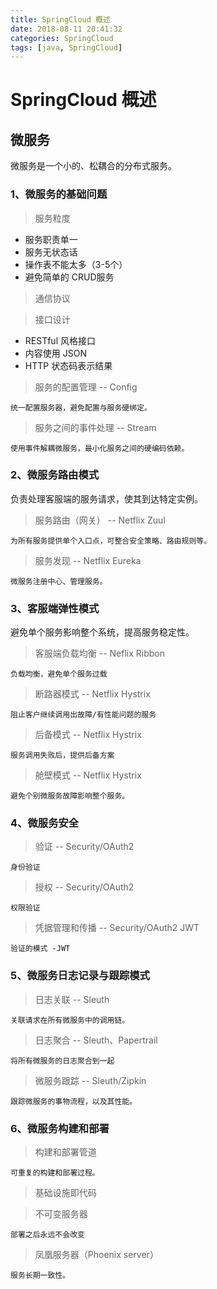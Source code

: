 ```yaml
---
title: SpringCloud 概述
date: 2018-08-11 20:41:32
categories: SpringCloud
tags: [java, SpringCloud]
---
```


# SpringCloud 概述


## 微服务

微服务是一个小的、松耦合的分布式服务。

### 1、微服务的基础问题

> 服务粒度

* 服务职责单一
* 服务无状态话
* 操作表不能太多（3-5个）
* 避免简单的 CRUD服务

> 通信协议

> 接口设计

* RESTful 风格接口
* 内容使用 JSON
* HTTP 状态码表示结果

> 服务的配置管理 -- Config

	统一配置服务器，避免配置与服务硬绑定。

> 服务之间的事件处理 -- Stream

	使用事件解耦微服务，最小化服务之间的硬编码依赖。

### 2、微服务路由模式

负责处理客服端的服务请求，使其到达特定实例。

> 服务路由（网关） -- Netflix Zuul

	为所有服务提供单个入口点，可整合安全策略、路由规则等。
	
> 服务发现 -- Netflix Eureka

	微服务注册中心、管理服务。

	
### 3、客服端弹性模式

避免单个服务影响整个系统，提高服务稳定性。

> 客服端负载均衡 -- Neflix Ribbon

	负载均衡，避免单个服务过载

> 断路器模式 -- Netflix Hystrix

	阻止客户继续调用出故障/有性能问题的服务

> 后备模式 -- Netflix Hystrix

	服务调用失败后，提供后备方案

> 舱壁模式 -- Netflix Hystrix

	避免个别微服务故障影响整个服务。

### 4、微服务安全

> 验证 -- Security/OAuth2

	身份验证

> 授权 -- Security/OAuth2

	权限验证

> 凭据管理和传播  -- Security/OAuth2 JWT

	验证的模式 -JWT

### 5、微服务日志记录与跟踪模式

> 日志关联 -- Sleuth

	关联请求在所有微服务中的调用链。

> 日志聚合 -- Sleuth、Papertrail

	将所有微服务的日志聚合到一起

> 微服务跟踪 -- Sleuth/Zipkin

	跟踪微服务的事物流程，以及其性能。

### 6、微服务构建和部署

> 构建和部署管道

	可重复的构建和部署过程。

> 基础设施即代码

	

> 不可变服务器

	部署之后永远不会改变

> 凤凰服务器（Phoenix server）

	服务长期一致性。














































































































































